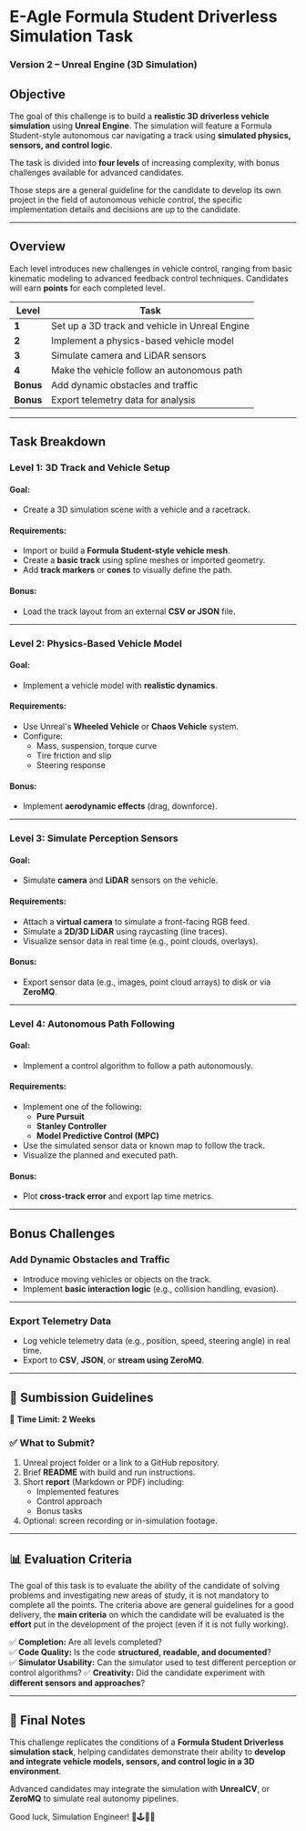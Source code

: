 # **E-Agle Formula Student Driverless Simulation Task**
### **Version 2 – Unreal Engine (3D Simulation)**

## **Objective**
The goal of this challenge is to build a **realistic 3D driverless vehicle simulation** using **Unreal Engine**. The simulation will feature a Formula Student-style autonomous car navigating a track using **simulated physics, sensors, and control logic**.

The task is divided into **four levels** of increasing complexity, with bonus challenges available for advanced candidates.

Those steps are a general guideline for the candidate to develop its own project in the field of autonomous vehicle control, the specific implementation details and decisions are up to the candidate.

---

## **Overview**
Each level introduces new challenges in vehicle control, ranging from basic kinematic modeling to advanced feedback control techniques. Candidates will earn **points** for each completed level.

| **Level** | **Task** |
|-----------|----------|
| **1**   | Set up a 3D track and vehicle in Unreal Engine |
| **2**   | Implement a physics-based vehicle model | 
| **3**   | Simulate camera and LiDAR sensors |
| **4**   | Make the vehicle follow an autonomous path |
| **Bonus**     | Add dynamic obstacles and traffic | 
| **Bonus**     | Export telemetry data for analysis |

---

## **Task Breakdown**

### **Level 1: 3D Track and Vehicle Setup**

#### Goal:
- Create a 3D simulation scene with a vehicle and a racetrack.

#### Requirements:
- Import or build a **Formula Student-style vehicle mesh**.
- Create a **basic track** using spline meshes or imported geometry.
- Add **track markers** or **cones** to visually define the path.

#### Bonus:
- Load the track layout from an external **CSV or JSON** file.

---

### **Level 2: Physics-Based Vehicle Model**

#### Goal:
- Implement a vehicle model with **realistic dynamics**.

#### Requirements:
- Use Unreal's **Wheeled Vehicle** or **Chaos Vehicle** system.
- Configure:
  - Mass, suspension, torque curve
  - Tire friction and slip
  - Steering response

#### Bonus:
- Implement **aerodynamic effects** (drag, downforce).

---

### **Level 3: Simulate Perception Sensors**

#### Goal:
- Simulate **camera** and **LiDAR** sensors on the vehicle.

#### Requirements:
- Attach a **virtual camera** to simulate a front-facing RGB feed.
- Simulate a **2D/3D LiDAR** using raycasting (line traces).
- Visualize sensor data in real time (e.g., point clouds, overlays).

#### Bonus:
- Export sensor data (e.g., images, point cloud arrays) to disk or via **ZeroMQ**.

---

### **Level 4: Autonomous Path Following**

#### Goal:
- Implement a control algorithm to follow a path autonomously.

#### Requirements:
- Implement one of the following:
  - **Pure Pursuit**
  - **Stanley Controller**
  - **Model Predictive Control (MPC)**
- Use the simulated sensor data or known map to follow the track.
- Visualize the planned and executed path.

#### Bonus:
- Plot **cross-track error** and export lap time metrics.

---

## **Bonus Challenges**

### Add Dynamic Obstacles and Traffic 
- Introduce moving vehicles or objects on the track.
- Implement **basic interaction logic** (e.g., collision handling, evasion).

---

### Export Telemetry Data 
- Log vehicle telemetry data (e.g., position, speed, steering angle) in real time.
- Export to **CSV**, **JSON**, or **stream using ZeroMQ**.

---

## **📅 Sumbission Guidelines**
📆 **Time Limit: 2 Weeks**


### **✅ What to Submit?**

1. Unreal project folder or a link to a GitHub repository.
2. Brief **README** with build and run instructions.
3. Short **report** (Markdown or PDF) including:
    - Implemented features
    - Control approach
    - Bonus tasks
4. Optional: screen recording or in-simulation footage.


---

## **📊 Evaluation Criteria**

The goal of this task is to evaluate the ability of the candidate of solving problems and investigating new areas of study, it is not mandatory to complete all the points.
The criteria above are general guidelines for a good delivery, the **main criteria** on which the candidate will be evaluated is the **effort** put in the development of the project (even if it is not fully working).

✅ **Completion:** Are all levels completed?  
✅ **Code Quality:** Is the code **structured, readable, and documented**?  
✅ **Simulator Usability:** Can the simulator used to test different perception or control algorithms?
✅ **Creativity:** Did the candidate experiment with **different sensors and approaches**?  

---

## **📌 Final Notes**
This challenge replicates the conditions of a **Formula Student Driverless simulation stack**, helping candidates demonstrate their ability to **develop and integrate vehicle models, sensors, and control logic in a 3D environment**.

Advanced candidates may integrate the simulation with **UnrealCV**, or **ZeroMQ** to simulate real autonomy pipelines.

Good luck, Simulation Engineer! 🧠🕹️🚗💨